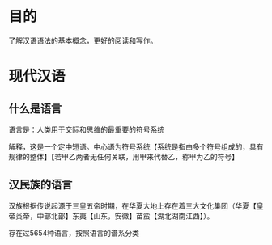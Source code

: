 # 目的
了解汉语语法的基本概念，更好的阅读和写作。

# 现代汉语
## 什么是语言
语言是：人类用于交际和思维的最重要的符号系统

解释，这是一个定中短语。中心语为符号系统【系统是指由多个符号组成的，具有规律的整体】【若甲乙两者无任何关联，用甲来代替乙，称甲为乙的符号】

## 汉民族的语言

汉族根据传说起源于三皇五帝时期，在华夏大地上存在着三大文化集团（华夏【皇帝炎帝，中部北部】东夷【山东，安徽】苗蛮【湖北湖南江西】）。

存在过5654种语言，按照语言的谱系分类



 
